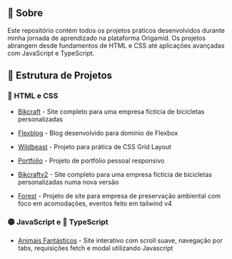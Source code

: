 ## 🚀 Sobre
Este repositório contém todos os projetos práticos desenvolvidos durante minha jornada de aprendizado na plataforma Origamid. Os projetos abrangem desde fundamentos de HTML e CSS até aplicações avançadas com JavaScript e TypeScript.

## 📂 Estrutura de Projetos

### 🎯 HTML e CSS

- [Bikcraft](bikcraft) - Site completo para uma empresa fictícia de bicicletas personalizadas

- [Flexblog](flexblog) -  Blog desenvolvido para domínio de Flexbox

- [Wildbeast](wildbeast) -  Projeto para prática de CSS Grid Layout

- [Portfolio](portfolio) -  Projeto de portfólio pessoal responsivo

- [Bikcraftv2](bikcraftv2) -  Site completo para uma empresa fictícia de bicicletas personalizadas numa nova versão

- [Forest](forest) - Projeto de site para empresa de preservação ambiental com foco em acomodações, eventos feito em tailwind v4

### 🟡 JavaScript e 🔷 TypeScript

- [Animais Fantásticos](animais-fantasticos) - Site interativo com scroll suave, navegação por tabs, requisições fetch e modal utilizando Javascript
